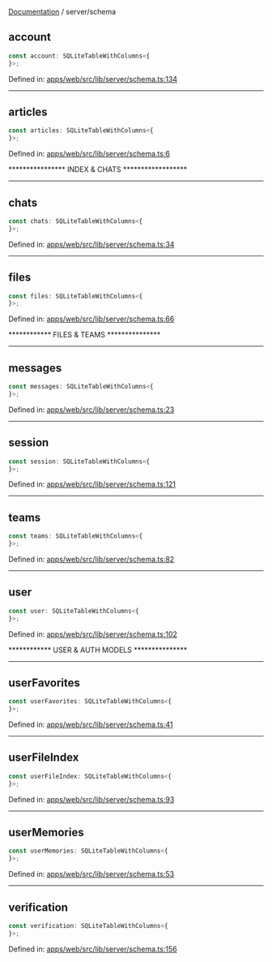 [Documentation](../modules.md) / server/schema

## account

```ts
const account: SQLiteTableWithColumns<{
}>;
```

Defined in: [apps/web/src/lib/server/schema.ts:134](https://github.com/vtempest/ai-research-agent/tree/master/apps/web/src/lib/server/schema.ts#L134)

***

## articles

```ts
const articles: SQLiteTableWithColumns<{
}>;
```

Defined in: [apps/web/src/lib/server/schema.ts:6](https://github.com/vtempest/ai-research-agent/tree/master/apps/web/src/lib/server/schema.ts#L6)

**************** INDEX & CHATS ******************

***

## chats

```ts
const chats: SQLiteTableWithColumns<{
}>;
```

Defined in: [apps/web/src/lib/server/schema.ts:34](https://github.com/vtempest/ai-research-agent/tree/master/apps/web/src/lib/server/schema.ts#L34)

***

## files

```ts
const files: SQLiteTableWithColumns<{
}>;
```

Defined in: [apps/web/src/lib/server/schema.ts:66](https://github.com/vtempest/ai-research-agent/tree/master/apps/web/src/lib/server/schema.ts#L66)

************  FILES & TEAMS  ***************

***

## messages

```ts
const messages: SQLiteTableWithColumns<{
}>;
```

Defined in: [apps/web/src/lib/server/schema.ts:23](https://github.com/vtempest/ai-research-agent/tree/master/apps/web/src/lib/server/schema.ts#L23)

***

## session

```ts
const session: SQLiteTableWithColumns<{
}>;
```

Defined in: [apps/web/src/lib/server/schema.ts:121](https://github.com/vtempest/ai-research-agent/tree/master/apps/web/src/lib/server/schema.ts#L121)

***

## teams

```ts
const teams: SQLiteTableWithColumns<{
}>;
```

Defined in: [apps/web/src/lib/server/schema.ts:82](https://github.com/vtempest/ai-research-agent/tree/master/apps/web/src/lib/server/schema.ts#L82)

***

## user

```ts
const user: SQLiteTableWithColumns<{
}>;
```

Defined in: [apps/web/src/lib/server/schema.ts:102](https://github.com/vtempest/ai-research-agent/tree/master/apps/web/src/lib/server/schema.ts#L102)

************  USER & AUTH MODELS  ***************

***

## userFavorites

```ts
const userFavorites: SQLiteTableWithColumns<{
}>;
```

Defined in: [apps/web/src/lib/server/schema.ts:41](https://github.com/vtempest/ai-research-agent/tree/master/apps/web/src/lib/server/schema.ts#L41)

***

## userFileIndex

```ts
const userFileIndex: SQLiteTableWithColumns<{
}>;
```

Defined in: [apps/web/src/lib/server/schema.ts:93](https://github.com/vtempest/ai-research-agent/tree/master/apps/web/src/lib/server/schema.ts#L93)

***

## userMemories

```ts
const userMemories: SQLiteTableWithColumns<{
}>;
```

Defined in: [apps/web/src/lib/server/schema.ts:53](https://github.com/vtempest/ai-research-agent/tree/master/apps/web/src/lib/server/schema.ts#L53)

***

## verification

```ts
const verification: SQLiteTableWithColumns<{
}>;
```

Defined in: [apps/web/src/lib/server/schema.ts:156](https://github.com/vtempest/ai-research-agent/tree/master/apps/web/src/lib/server/schema.ts#L156)
